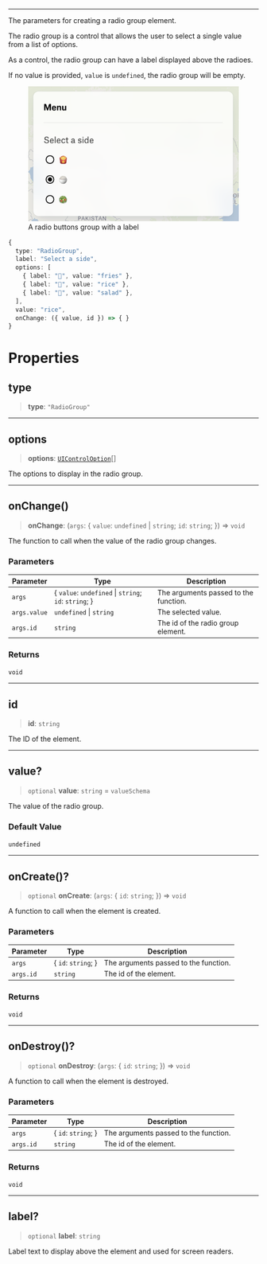 ***

The parameters for creating a radio group element.

The radio group is a control that allows the user to select a single value from a list of options.

As a control, the radio group can have a label displayed above the radioes.

If no value is provided, `value` is `undefined`, the radio group will be empty.

<figure>
  <img src="../_media/radio-group-basic.png" alt="Radio group basic" />

  <figcaption>
    A radio buttons group with a label
  </figcaption>
</figure>

```typescript
{
  type: "RadioGroup",
  label: "Select a side",
  options: [
    { label: "🍟", value: "fries" },
    { label: "🍚", value: "rice" },
    { label: "🥗", value: "salad" },
  ],
  value: "rice",
  onChange: ({ value, id }) => { }
}
```

# Properties

## type

> **type**: `"RadioGroup"`

***

## options

> **options**: [`UIControlOption`](UIControlOption.md)\[]

The options to display in the radio group.

***

## onChange()

> **onChange**: (`args`: \{ `value`: `undefined` | `string`; `id`: `string`; }) => `void`

The function to call when the value of the radio group changes.

### Parameters

| Parameter    | Type                                                   | Description                           |
| ------------ | ------------------------------------------------------ | ------------------------------------- |
| `args`       | \{ `value`: `undefined` \| `string`; `id`: `string`; } | The arguments passed to the function. |
| `args.value` | `undefined` \| `string`                                | The selected value.                   |
| `args.id`    | `string`                                               | The id of the radio group element.    |

### Returns

`void`

***

## id

> **id**: `string`

The ID of the element.

***

## value?

> `optional` **value**: `string` = `valueSchema`

The value of the radio group.

### Default Value

`undefined`

***

## onCreate()?

> `optional` **onCreate**: (`args`: \{ `id`: `string`; }) => `void`

A function to call when the element is created.

### Parameters

| Parameter | Type                 | Description                           |
| --------- | -------------------- | ------------------------------------- |
| `args`    | \{ `id`: `string`; } | The arguments passed to the function. |
| `args.id` | `string`             | The id of the element.                |

### Returns

`void`

***

## onDestroy()?

> `optional` **onDestroy**: (`args`: \{ `id`: `string`; }) => `void`

A function to call when the element is destroyed.

### Parameters

| Parameter | Type                 | Description                           |
| --------- | -------------------- | ------------------------------------- |
| `args`    | \{ `id`: `string`; } | The arguments passed to the function. |
| `args.id` | `string`             | The id of the element.                |

### Returns

`void`

***

## label?

> `optional` **label**: `string`

Label text to display above the element and used for screen readers.
